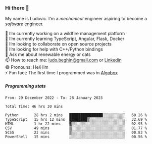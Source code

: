 ### Hi there 👋

My name is Ludovic. I'm a *mechanical* engineer aspiring to become a *software* engineer.

 🔭 I’m currently working on a wildfire management platform<br/>
 🌱 I’m currently learning TypeScript, Angular, Flask, Docker<br/>
 👯 I’m looking to collaborate on open source projects<br/>
 🤔 I’m looking for help with C++/Python bindings<br/>
 💬 Ask me about renewable energy or cats<br/>
 📫 How to reach me: ludo.beghin@gmail.com or [Linkedin](https://www.linkedin.com/in/ludovic-beghin/)<br/>
 😄 Pronouns: He/Him<br/>
 ⚡ Fun fact: The first time I programmed was in [Algobox](https://fr.wikipedia.org/wiki/Algobox)<br/>

##### Programming stats
<!--START_SECTION:waka-->

```text
From: 29 December 2022 - To: 28 January 2023

Total Time: 46 hrs 30 mins

Python       28 hrs 2 mins   ███████████████░░░░░░░░░░   60.26 %
TypeScript   15 hrs 12 mins  ████████▒░░░░░░░░░░░░░░░░   32.69 %
HTML         1 hr 22 mins    ▓░░░░░░░░░░░░░░░░░░░░░░░░   02.95 %
CSV          49 mins         ▒░░░░░░░░░░░░░░░░░░░░░░░░   01.77 %
SCSS         23 mins         ▒░░░░░░░░░░░░░░░░░░░░░░░░   00.83 %
PowerShell   15 mins         ░░░░░░░░░░░░░░░░░░░░░░░░░   00.56 %
```

<!--END_SECTION:waka-->
